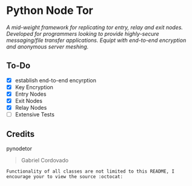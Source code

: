 # Python Node Tor
*A mid-weight framework for replicating tor entry, relay and exit nodes. Developed for programmers looking to provide highly-secure messaging/file transfer applications. Equipt with end-to-end encryption and anonymous server meshing.*

## To-Do

- [x] establish end-to-end encyrption
- [x] Key Encryption
- [x] Entry Nodes
- [x] Exit Nodes
- [x] Relay Nodes
- [ ] Extensive Tests
	
## Credits

pynodetor
> Gabriel Cordovado

	Functionality of all classes are not limited to this README, I encourage your to view the source :octocat:
